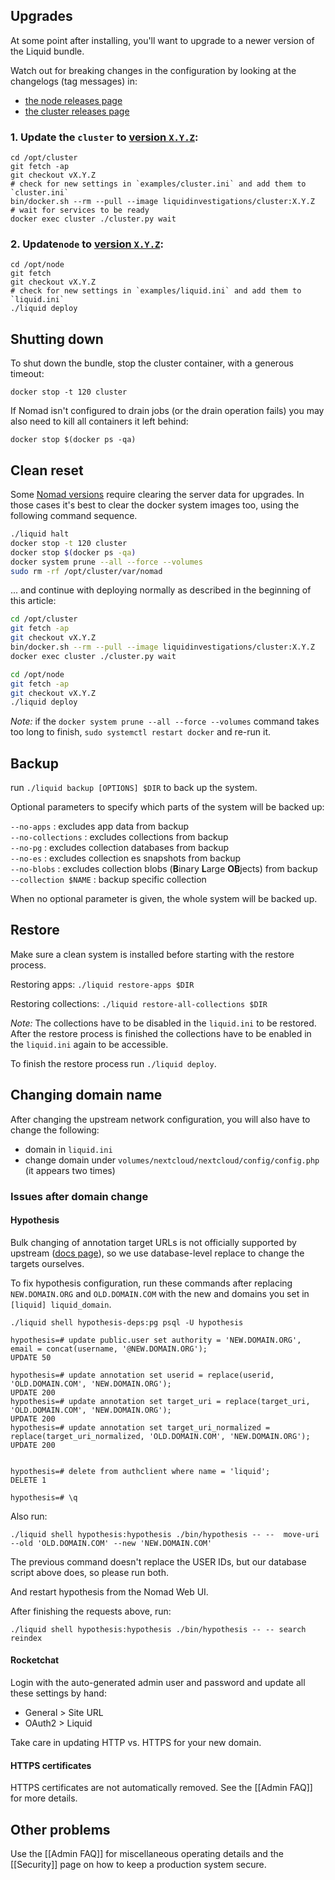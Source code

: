 ## Upgrades
At some point after installing, you'll want to upgrade to a newer version of the Liquid bundle.

Watch out for breaking changes in the configuration by looking at the changelogs (tag messages) in:

- [the node releases page](https://github.com/liquidinvestigations/node/releases)
- [the cluster releases page](https://github.com/liquidinvestigations/cluster/releases)

### 1. Update the `cluster` to [version `X.Y.Z`](https://github.com/liquidinvestigations/cluster/releases):

    cd /opt/cluster
    git fetch -ap
    git checkout vX.Y.Z
    # check for new settings in `examples/cluster.ini` and add them to `cluster.ini`
    bin/docker.sh --rm --pull --image liquidinvestigations/cluster:X.Y.Z
    # wait for services to be ready
    docker exec cluster ./cluster.py wait


### 2. Update`node` to [version `X.Y.Z`](https://github.com/liquidinvestigations/node/releases):

    cd /opt/node
    git fetch
    git checkout vX.Y.Z
    # check for new settings in `examples/liquid.ini` and add them to `liquid.ini`
    ./liquid deploy


## Shutting down

To shut down the bundle, stop the cluster container, with a generous timeout:
```shell
docker stop -t 120 cluster
```

If Nomad isn't configured to drain jobs (or the drain operation fails) you may also need to kill all containers it left behind:

```shell
docker stop $(docker ps -qa)
```

## Clean reset

Some [Nomad versions](https://www.nomadproject.io/guides/upgrade/upgrade-specific.html) require clearing the server data for upgrades. In those cases it's best to clear the docker system images too, using the following command sequence.

```bash
./liquid halt
docker stop -t 120 cluster
docker stop $(docker ps -qa)
docker system prune --all --force --volumes
sudo rm -rf /opt/cluster/var/nomad
```

... and continue with deploying normally as described in the beginning of this article:
```bash
cd /opt/cluster
git fetch -ap
git checkout vX.Y.Z
bin/docker.sh --rm --pull --image liquidinvestigations/cluster:X.Y.Z
docker exec cluster ./cluster.py wait

cd /opt/node
git fetch -ap
git checkout vX.Y.Z
./liquid deploy
```

_Note:_ if the `docker system prune --all --force --volumes` command takes too long to finish, `sudo systemctl restart docker` and re-run it.

## Backup

run `./liquid backup [OPTIONS] $DIR` to back up the system. 

Optional parameters to specify which parts of the system will be backed up:

`--no-apps`             : excludes app data from backup  
`--no-collections`      : excludes collections from backup  
`--no-pg`               : excludes collection databases from backup  
`--no-es`               : excludes collection es snapshots from backup  
`--no-blobs`            : excludes collection blobs (**B**inary **L**arge **OB**jects) from backup  
`--collection $NAME`    : backup specific collection

When no optional parameter is given, the whole system will be backed up.

## Restore 

Make sure a clean system is installed before starting with the restore process.

Restoring apps: `./liquid restore-apps $DIR`

Restoring collections: `./liquid restore-all-collections $DIR`

_Note:_ The collections have to be disabled in the `liquid.ini` to be restored. After the restore process is finished the collections have to be enabled in the `liquid.ini` again to be accessible.

To finish the restore process run `./liquid deploy`.


## Changing domain name

After changing the upstream network configuration, you will also have to change the following:

- domain in `liquid.ini`
- change domain under `volumes/nextcloud/nextcloud/config/config.php` (it appears two times) 


### Issues after domain change

#### Hypothesis


Bulk changing of annotation target URLs is not officially supported by upstream ([docs page](https://web.hypothes.is/help/how-to-establish-or-avoid-document-equivalence-in-the-hypothesis-system/)), so we use database-level replace to change the targets ourselves.

To fix hypothesis configuration, run these commands 
after replacing `NEW.DOMAIN.ORG` and `OLD.DOMAIN.COM` with the new and domains you set in `[liquid] liquid_domain`.


```
./liquid shell hypothesis-deps:pg psql -U hypothesis

hypothesis=# update public.user set authority = 'NEW.DOMAIN.ORG', email = concat(username, '@NEW.DOMAIN.ORG');
UPDATE 50

hypothesis=# update annotation set userid = replace(userid, 'OLD.DOMAIN.COM', 'NEW.DOMAIN.ORG');
UPDATE 200
hypothesis=# update annotation set target_uri = replace(target_uri, 'OLD.DOMAIN.COM', 'NEW.DOMAIN.ORG');
UPDATE 200
hypothesis=# update annotation set target_uri_normalized = replace(target_uri_normalized, 'OLD.DOMAIN.COM', 'NEW.DOMAIN.ORG');
UPDATE 200


hypothesis=# delete from authclient where name = 'liquid';
DELETE 1

hypothesis=# \q
```

Also run:
```
./liquid shell hypothesis:hypothesis ./bin/hypothesis -- --  move-uri --old 'OLD.DOMAIN.COM' --new 'NEW.DOMAIN.COM'
```

The previous command doesn't replace the USER IDs, but our database script above does, so please run both.


And restart hypothesis from the Nomad Web UI.


After finishing the requests above, run:

```
./liquid shell hypothesis:hypothesis ./bin/hypothesis -- -- search reindex
```


#### Rocketchat

Login with the auto-generated admin user and password and update all these settings by hand:
- General > Site URL
- OAuth2 > Liquid

Take care in updating HTTP vs. HTTPS for your new domain.


#### HTTPS certificates

HTTPS certificates are not automatically removed. See the [[Admin FAQ]] for more details.


## Other problems

Use the [[Admin FAQ]] for miscellaneous operating details and the [[Security]] page on how to keep a production system secure.